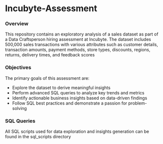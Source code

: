 # Incubyte-Assessment
### Overview
This repository contains an exploratory analysis of a sales dataset as part of a Data Craftsperson hiring assessment at Incubyte. The dataset includes 500,000 sales transactions with various attributes such as customer details, transaction amounts, payment methods, store types, discounts, regions, returns, delivery times, and feedback scores

### Objectives
The primary goals of this assessment are:

- Explore the dataset to derive meaningful insights
- Perform advanced SQL queries to analyze key trends and metrics
- Identify actionable business insights based on data-driven findings
- Follow SQL best practices and demonstrate a passion for problem-solving

### SQL Queries
All SQL scripts used for data exploration and insights generation can be found in the sql_scripts directory
